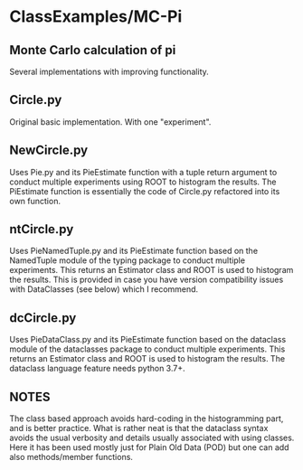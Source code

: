 # ClassExamples/MC-Pi

## Monte Carlo calculation of pi
Several implementations with improving functionality.

## Circle.py
Original basic implementation.  With one "experiment".

## NewCircle.py
Uses Pie.py and its PieEstimate function with 
a tuple return argument to conduct multiple experiments 
using ROOT to histogram the results.
The PiEstimate function is essentially the code of Circle.py refactored 
into its own function.

## ntCircle.py
Uses PieNamedTuple.py and its PieEstimate function based on the 
NamedTuple module of the typing package to conduct multiple experiments.
This returns an Estimator class and ROOT is used 
to histogram the results. This is provided in case you have version 
compatibility issues with DataClasses (see below) which I recommend.

## dcCircle.py
Uses PieDataClass.py and its PieEstimate function based on the 
dataclass module of the dataclasses package to conduct multiple experiments.
This returns an Estimator class and ROOT is used 
to histogram the results. The dataclass language feature needs python 3.7+.

## NOTES
The class based approach avoids hard-coding in the histogramming part, and is 
better practice. What is rather neat is that the dataclass syntax avoids 
the usual verbosity and details usually associated with using classes. 
Here it has been used mostly just for Plain Old Data (POD) but one can 
add also methods/member functions.
